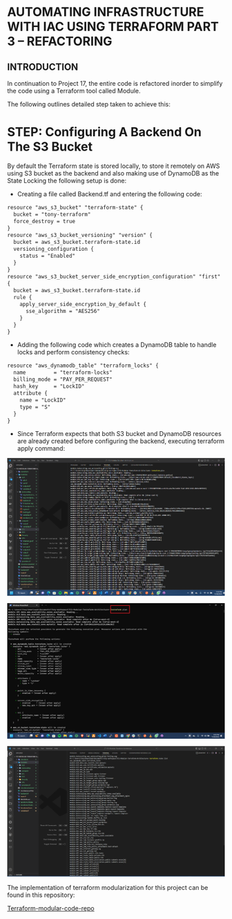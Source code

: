 # AUTOMATING INFRASTRUCTURE WITH IAC USING TERRAFORM PART 3 – REFACTORING

## INTRODUCTION

In continuation to Project 17, the entire code is refactored inorder to simplify the code using a Terraform tool called Module.

The following outlines detailed step taken to achieve this:


# STEP: Configuring A Backend On The S3 Bucket

By default the Terraform state is stored locally, to store it remotely on AWS using S3 bucket as the backend and also making use of DynamoDB as the State Locking the following setup is done:

- Creating a file called Backend.tf and entering the following code:

```
resource "aws_s3_bucket" "terraform-state" {
  bucket = "tony-terraform"
  force_destroy = true
}
resource "aws_s3_bucket_versioning" "version" {
  bucket = aws_s3_bucket.terraform-state.id
  versioning_configuration {
    status = "Enabled"
  }
}
resource "aws_s3_bucket_server_side_encryption_configuration" "first" {
  bucket = aws_s3_bucket.terraform-state.id
  rule {
    apply_server_side_encryption_by_default {
      sse_algorithm = "AES256"
    }
  }
}
```

- Adding the following code which creates a DynamoDB table to handle locks and perform consistency checks:

```
resource "aws_dynamodb_table" "terraform_locks" {
  name         = "terraform-locks"
  billing_mode = "PAY_PER_REQUEST"
  hash_key     = "LockID"
  attribute {
    name = "LockID"
    type = "S"
  }
}
```
- Since Terraform expects that both S3 bucket and DynamoDB resources are already created before configuring the backend, executing terraform apply command:


![](./Images/terraform%20plan.PNG)

![](./Images/terraform%20plan1.PNG)

![](./Images/state%20list.PNG)



The implementation of terraform modularization for this project can be found in this repository:


[Terraform-modular-code-repo](https://github.com/Tonybesto/TCS-Modular-Terraform-Architecture)
